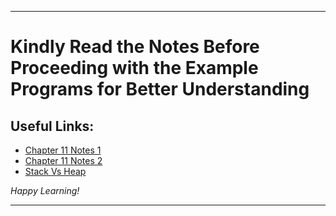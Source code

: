 
---

# Kindly Read the Notes Before Proceeding with the Example Programs for Better Understanding

## Useful Links:

- [Chapter 11 Notes 1](https://github.com/DipsanaRoy/learn-c-with-practice/main/tree/C011_Dynamic_Memory/CHAPTER_11.pdf)
- [Chapter 11 Notes 2](https://github.com/DipsanaRoy/learn-c-with-practice/main/tree/C011_Dynamic_Memory/C11_NOTES.md)
- [Stack Vs Heap](https://github.com/DipsanaRoy/learn-c-with-practice/main/tree/C011_Dynamic_Memory/C11_STACK_VS_HEAP.png)

*Happy Learning!*

---
